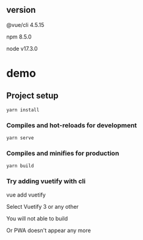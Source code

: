##  version

@vue/cli 4.5.15

npm 8.5.0

node v17.3.0

# demo

## Project setup
```
yarn install
```

### Compiles and hot-reloads for development
```
yarn serve
```

### Compiles and minifies for production
```
yarn build
```

### Try adding vuetify with cli 

vue add vuetify 


Select Vuetify 3 or any other 

You will not able to build 

Or PWA doesn't appear any more 
